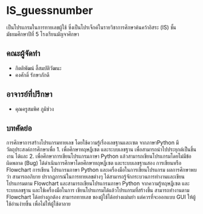 # IS_guessnumber
เป็นโปรแกรมในการทายเลขผู้ใช้ ซึ่งเป็นโปรเจ็กค์ในรายวิชาการศึกษาค้นคว้าอิสระ (IS) ชั้นมัธยมศึกษาปีที่ 5 โรงเรียนมัญจาศึกษา

## คณะผู้จัดทำ 
* กิตติพัฒน์ ลี้สมบัติวัฒนะ 
* คงศักดิ์ รักษาภักดี

## อาจารย์ที่ปรึกษา 
* คุณครูสมพิศ ภูมิช่วง

## บทคัดย่อ
การศึกษาการสร้างโปรแกรมทายเลข โดยใช้ความรู้เรื่องเลขฐานและเซต จากภาษาPython มี
วัตถุประสงค์การศึกษาเพื่อ 1. เพื่อศึกษาทฤษฎีเซต และระบบเลขฐาน เพื่อสามารถนำไปประยุกต์เป็นชิ้นงาน
ได้และ 2. เพื่อศึกษาการเขียนโปรแกรมภาษา Python แล้วสามารถเขียนโปรแกรมโดยไม่มีข้อผิดพลาด
(Bug) ได้ดำเนินการศึกษาโดยศึกษาทฤษฎีเซต และระบบเลขฐานสอง การเขียนหรือ Flowchart การเขียน
โปรแกรมภาษา Python และเครื่องมือในการเขียนโปรแกรม ผลการศึกษาพบว่า สามารถอภิบาย
ปรากฎการณ์ในการทายเลขต่างๆ ได้สามารถรู้จักกระบวนการทำงานและเขียนโปรแกรมตาม Flowchart
และสามารถเขียนโปรแกรมภาษา Python จากความรู้ทฤษฎีเซต และระบบเลขฐาน และใช้เครื่องมือในการ
เขียนโปรแกรมได้แล้วโปรแกรมที่สร้างขึ้น สามารถทำงานตาม Flowchart ได้อย่างถูกต้อง สามารถทายเลข
ของผู้ใช้ได้อย่างแม่นยำ แต่ควรที่จะออกแบบ GUI ให้ผู้ใช้อ่านง่ายขึ้น เพื่อไม่ให้ผู้ใช้ตาลาย
